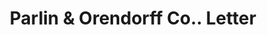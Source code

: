 ---
doi: 10.7916/D8184JJD
date_other: '1923'
date_other_textual: '1923'
form: correspondence
genre:
- Letters (correspondence)
name:
- Parlin & Orendorff Co.
object_in_context_url: https://biggert.cul.columbia.edu/items/view/ave_biggert_00151
subject_hierarchical_geographic:
- Canton, Illinois, United States
subject_name:
- Parlin & Orendorff Co.
title: Parlin & Orendorff Co.. Letter
sort_title: Parlin & Orendorff Co.. Letter
call_number: ave_biggert_00151
coordinates:
- 40.55777777777777,-90.03416666666666
pid: ave_biggert_00151
identifiers: ave_biggert_00151
thumbnail: https://derivativo-2.library.columbia.edu/iiif/2/ldpd:344996/full/!256,256/0/native.jpg
permalink: /biggert/ave_biggert_00151/
layout: iiif-image-page
---